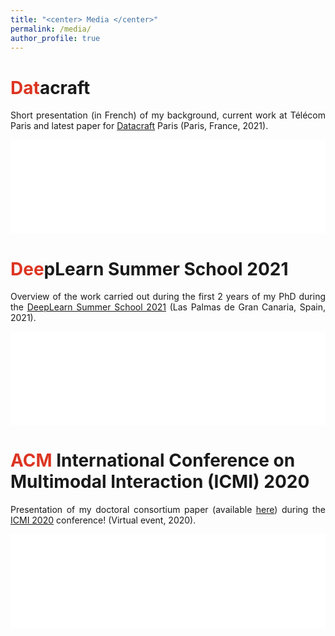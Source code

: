 ```yaml
---
title: "<center> Media </center>"
permalink: /media/
author_profile: true
---
```

<span style="color: #DC3522">Dat</span>acraft
======
<p align="justify">Short presentation (in French) of my background, current work at Télécom Paris and latest paper for <a href="https://datacraft.paris/" target="_blank">Datacraft</a> Paris (Paris, France, 2021).</p>
<iframe style="width:100%;height:auto;" src="/files/video_datacraft.mp4" frameborder="0" allowfullscreen></iframe>
<br>

<span style="color: #DC3522">Dee</span>pLearn Summer School 2021
======
<p align="justify">Overview of the work carried out during the first 2 years of my PhD during the <a href="https://irdta.eu/deeplearn2021s/" target="_blank">DeepLearn Summer School 2021</a> (Las Palmas de Gran Canaria, Spain, 2021).</p>
<iframe style="width:100%;height:auto;" src="/files/video_deeplearn.mp4" frameborder="0" allowfullscreen></iframe>
<br>

<span style="color: #DC3522">ACM</span> International Conference on Multimodal Interaction (ICMI) 2020
====== 
<p align="justify">Presentation of my doctoral consortium paper (available <a href="https://lucienmaman.github.io/files/ICMI2020_dc_nocop.pdf" target="_blank">here</a>) during the <a href="https://icmi.acm.org/2020/" target="_blank">ICMI 2020</a> conference! (Virtual event, 2020).</p> 
<iframe style="width:100%;height:auto;" src="/files/ICMI20-icmidc1004.mp4" frameborder="0" allowfullscreen></iframe>
